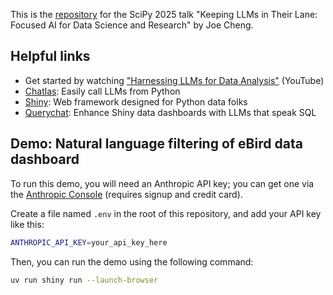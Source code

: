 This is the [repository](https://github.com/jcheng5/SciPy-2025) for the SciPy 2025 talk "Keeping LLMs in Their Lane: Focused AI for Data Science and Research" by Joe Cheng.

## Helpful links

* Get started by watching ["Harnessing LLMs for Data Analysis"](https://www.youtube.com/watch?v=owDd1CJ17uQ) (YouTube)
* [Chatlas](https://posit-dev.github.io/chatlas/): Easily call LLMs from Python
* [Shiny](https://shiny.posit.co/py/): Web framework designed for Python data folks
* [Querychat](https://posit-dev.github.io/querychat/): Enhance Shiny data dashboards with LLMs that speak SQL

## Demo: Natural language filtering of eBird data dashboard

To run this demo, you will need an Anthropic API key; you can get one via the [Anthropic Console](https://console.anthropic.com/) (requires signup and credit card).

Create a file named `.env` in the root of this repository, and add your API key like this:

```bash
ANTHROPIC_API_KEY=your_api_key_here
```

Then, you can run the demo using the following command:

```bash
uv run shiny run --launch-browser
```
